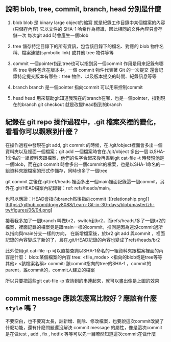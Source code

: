 
##  說明 blob, tree, commit, branch, head 分別是什麼
1. blob
blob 是 binary large object的縮寫
就是紀錄工作目錄中某個檔案的內容(只儲存內容)
它以文件的 SHA-1 哈希作為標識，因此相同的文件內容只會存儲一次
每次git add 時會產生一個blob

2. tree
儲存特定目錄下的所有資訊，包含該目錄下的檔名、對應的 blob 物件名稱、檔案連結(symbolic link) 或其他 tree 物件等等

3. commit
一個pointer指到tree也可以指到另一個commit
作用是用來記錄有哪些 tree 物件包含在版本中，一個 commit 物件代表著 Git 的一次提交
還會記錄特定提交版本有哪些：tree 物件、以及版本提交的時間、紀錄訊息等等

4. branch 
branch 是一個pointer 指向commit 可以用來控制commit

5. head
head 用來幫助git知道我現在的branch在哪，也是一個pointer，指到現在的branch
git checkout 就是改變head指到的branch

## 紀錄在 git repo 操作過程中，.git 檔案夾裡的變化，看看你可以觀察到什麼？
在操作過程中發現在git add, git commit 的時候，在./git/object裡面會多出一個資料夾以及裡面一個檔案；git add 一個檔案時會在./git/object 多出一個 以SHA-1命名的一組資料夾跟檔案，他們的名字合起來後再丟到git cat-file -t 時發現他是一個blob，而在git commit 時會多出一個commit的檔案，也是以SHA-1命名的一組資料夾跟檔案的形式作儲存，同時也多了一個tree

git commit 之後在.git/ref/heads 裡面多出一個main裡面記錄這一個commit，另外在.git/HEAD檔案內紀錄著：ref: refs/heads/main。

也可以應證：HEAD會指向branch然後指向commit
![[relationship.png]]
[https://github.com/doggy8088/Learn-Git-in-30-days/blob/master/zh-tw/figures/06/04.png]

接著我多加了一個branch 叫做br2，switch到br2，而refs/heads/多了一個br2的檔案，裡面記錄的檔案竟是跟main一樣的commit，推測是因為還沒commit過所以指向與main分支一樣的方向，
在新增檔案後，於br2 git add 與commit ，裡面記錄的內容變成了新的了，且在.git/HEAD記錄的內容也變成了refs/heads/br2

此外使用git cat-file -p 可以直接查詢以SHA-1命名的一組資料夾跟檔案裡面的內容是什麼：
blob:某個檔案的內容
tree: <file_mode> <指向的blob或是tree等等其他> <該檔案名稱>
commit: 該commit指向的tree的SHA-1 ，commit的parent，誰commit的，commit人建立的檔案

所以只要把這些git cat-file -p 查詢到的串連起來，就可以畫出像是上圖的效果
##  commit message 應該怎麼寫比較好？應該有什麼 `style` 嗎？
不要空白，也不要寫太長，註新增、刪除、修改檔案，也要說這次commit改變了什麼功能，還有什麼問題還沒解決
commit message 的屬性，像是這次commit 是在做test , add , fix , hotfix 等等可以先一目瞭然知道這次commit在做什麼
